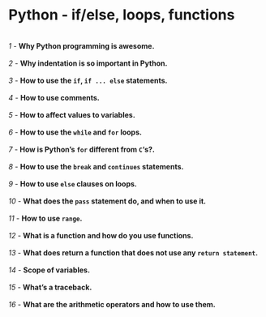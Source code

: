 # Python - if/else, loops, functions
<br>*1* - **Why Python programming is awesome.**</br>
<br>*2* - **Why indentation is so important in Python.**</br>
<br>*3* - **How to use the `if`, `if ... else` statements.**</br>
<br>*4* - **How to use comments.**</br>
<br>*5* - **How to affect values to variables.**</br>
<br>*6* - **How to use the `while` and `for` loops.**</br>
<br>*7* - **How is Python’s `for` different from `C`‘s?.**</br>
<br>*8* - **How to use the `break` and `continues` statements.**</br>
<br>*9* - **How to use `else` clauses on loops.**</br>
<br>*10* - **What does the `pass` statement do, and when to use it.**</br>
<br>*11* - **How to use `range`.**</br>
<br>*12* - **What is a function and how do you use functions.**</br>
<br>*13* - **What does return a function that does not use any `return statement`.**</br>
<br>*14* - **Scope of variables.**</br>
<br>*15* - **What’s a traceback.**</br>
<br>*16* - **What are the arithmetic operators and how to use them.**</br>
